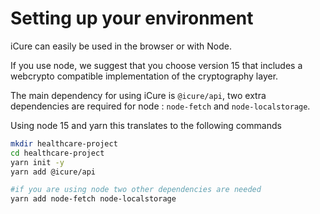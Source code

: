 # Setting up your environment

iCure can easily be used in the browser or with Node.

If you use node, we suggest that you choose version 15 that includes a webcrypto compatible implementation of the cryptography layer.

The main dependency for using iCure is `@icure/api`, two extra dependencies are required for node : `node-fetch` and `node-localstorage`.

Using node 15 and yarn this translates to the following commands

```bash
mkdir healthcare-project
cd healthcare-project
yarn init -y
yarn add @icure/api

#if you are using node two other dependencies are needed
yarn add node-fetch node-localstorage
```

